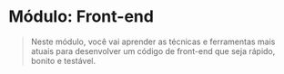 # Módulo: Front-end

> Neste módulo, você vai aprender as técnicas e ferramentas mais atuais para desenvolver um código de front-end que seja rápido, bonito e testável.


